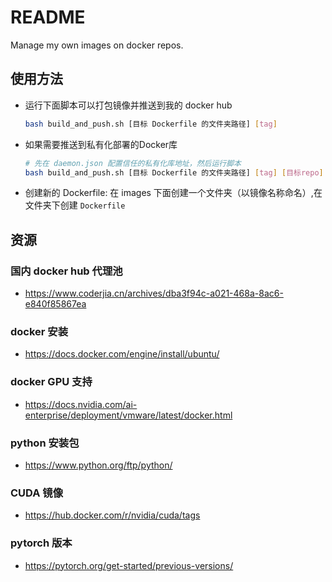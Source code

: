 # README

Manage my own images on docker repos.

## 使用方法

- 运行下面脚本可以打包镜像并推送到我的 docker hub

    ```sh
    bash build_and_push.sh [目标 Dockerfile 的文件夹路径] [tag]
    ```

- 如果需要推送到私有化部署的Docker库

    ```sh
    # 先在 daemon.json 配置信任的私有化库地址，然后运行脚本
    bash build_and_push.sh [目标 Dockerfile 的文件夹路径] [tag] [目标repo]
    ```

- 创建新的 Dockerfile: 在 images 下面创建一个文件夹（以镜像名称命名）,在文件夹下创建 `Dockerfile`

## 资源

### 国内 docker hub 代理池

- <https://www.coderjia.cn/archives/dba3f94c-a021-468a-8ac6-e840f85867ea>

### docker 安装

- <https://docs.docker.com/engine/install/ubuntu/>

### docker GPU 支持

- <https://docs.nvidia.com/ai-enterprise/deployment/vmware/latest/docker.html>

### python 安装包

- <https://www.python.org/ftp/python/>

### CUDA 镜像

- <https://hub.docker.com/r/nvidia/cuda/tags>

### pytorch 版本

- <https://pytorch.org/get-started/previous-versions/>
